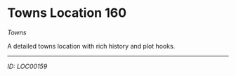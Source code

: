 # Towns Location 160

*Towns*

A detailed towns location with rich history and plot hooks.

---
*ID: LOC00159*
